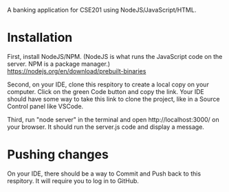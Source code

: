 A banking application for CSE201 using NodeJS/JavaScript/HTML.



# Installation
First, install NodeJS/NPM.
(NodeJS is what runs the JavaScript code on the server. 
NPM is a package manager.)
https://nodejs.org/en/download/prebuilt-binaries

Second, on your IDE, clone this respitory to create a local copy on your computer. Click on the green Code
button and copy the link. Your IDE should have some way to take this
link to clone the project, like in a Source Control panel like VSCode.

Third, run "node server" in the terminal and open http://localhost:3000/
on your browser. It should run the server.js code and display a message.

# Pushing changes

On your IDE, there should be a way to Commit and Push back to 
this respitory. It will require you to log in to GitHub.

